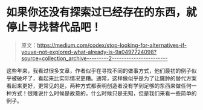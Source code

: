 # 如果你还没有探索过已经存在的东西，就停止寻找替代品吧！

> 原文：<https://medium.com/codex/stop-looking-for-alternatives-if-youve-not-explored-what-already-is-9a0497724098?source=collection_archive---------2----------------------->

这些年来，我看过很多文章，作者似乎在寻找不同的做事方式，他们最初的例子似乎被破坏了，看起来比实际情况更糟。通常，这样做似乎是为了让臃肿的替代方案看起来更好，更常见的是，两种方式都表明创造者没有学到足够的东西来做任何一种方式！很难说什么时候是故意的，什么时候只是无知，但是我们来看一些简单的例子。